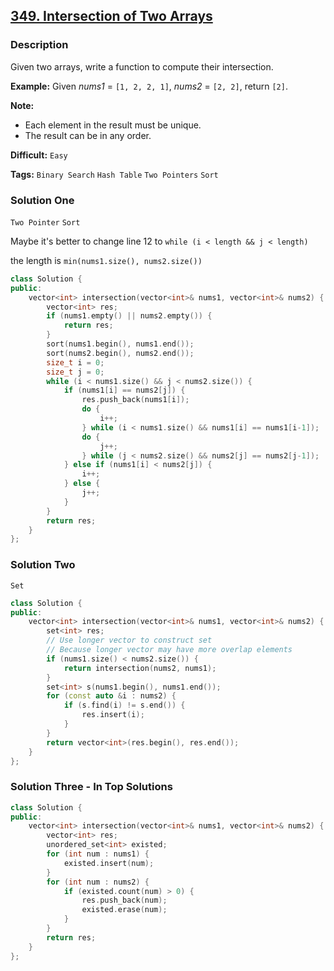 ## [349. Intersection of Two Arrays](https://leetcode.com/problems/intersection-of-two-arrays/#/description)

### Description

Given two arrays, write a function to compute their intersection.

**Example:**
Given *nums1* = `[1, 2, 2, 1]`, *nums2* = `[2, 2]`, return `[2]`.

**Note:**

- Each element in the result must be unique.
- The result can be in any order.



**Difficult:** `Easy`

**Tags:** `Binary Search` `Hash Table` `Two Pointers` `Sort`



### Solution One

`Two Pointer`  `Sort`

Maybe it's better to change line 12 to `while (i < length && j < length)`

the length is `min(nums1.size(), nums2.size())`

```c++
class Solution {
public:
	vector<int> intersection(vector<int>& nums1, vector<int>& nums2) {
		vector<int> res;
		if (nums1.empty() || nums2.empty()) {
			return res;
		}
		sort(nums1.begin(), nums1.end());
		sort(nums2.begin(), nums2.end());
		size_t i = 0;
		size_t j = 0;
		while (i < nums1.size() && j < nums2.size()) {
			if (nums1[i] == nums2[j]) {
				res.push_back(nums1[i]);
				do {
					i++;
				} while (i < nums1.size() && nums1[i] == nums1[i-1]);
				do {
					j++;
				} while (j < nums2.size() && nums2[j] == nums2[j-1]);
			} else if (nums1[i] < nums2[j]) {
				i++;
			} else {
				j++;
			}
		}
		return res;
	}
};
```



### Solution Two

`Set`

```c++
class Solution {
public:
	vector<int> intersection(vector<int>& nums1, vector<int>& nums2) {
		set<int> res;
		// Use longer vector to construct set
		// Because longer vector may have more overlap elements
		if (nums1.size() < nums2.size()) {
			return intersection(nums2, nums1);
		}
		set<int> s(nums1.begin(), nums1.end());
		for (const auto &i : nums2) {
			if (s.find(i) != s.end()) {
				res.insert(i);
			}
		}
		return vector<int>(res.begin(), res.end());
	}
};
```



### Solution Three - In Top Solutions

```c++
class Solution {
public:
    vector<int> intersection(vector<int>& nums1, vector<int>& nums2) {
        vector<int> res;
        unordered_set<int> existed;
        for (int num : nums1) {
            existed.insert(num);
        }
        for (int num : nums2) {
            if (existed.count(num) > 0) {
                res.push_back(num);
                existed.erase(num);
            }
        }
        return res;
    }
};
```



